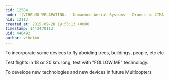 ```yaml
---
cid: 12584
node: ![VIHELMO VELAPATINO. - Unmanned Aerial Systems - Drones in LIMA PERU](../notes/vihelmo/08-01-2015/unammne-aerial-systems-drones-in-lima-peru)
nid: 12113
created_at: 2015-09-28 19:55:13 +0000
timestamp: 1443470113
uid: 446492
author: vihelmo
---
```


To incorporate some devices to fly aboiding trees, buildings, people, etc etc

Test flights in 18 or 20 km. long, test with "FOLLOW ME" technology.

To develope new technologies and new devices in future Multicopters